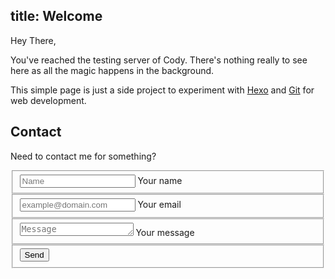 title: Welcome
---

Hey There,

You've reached the testing server of Cody. There's nothing really to see here as all the magic happens in the background.

This simple page is just a side project to experiment with [Hexo](https://hexo.io) and [Git](https://github.com) for web development.

## Contact

Need to contact me for something?

<!--- Credit: https://www.knownly.net/community/guides/set-up-formspree-contact-form/index.html -->
<form class="form" id="contactform" netlify-honeypot="_gotcha" action="thank-you" method="POST" netlify>
    <fieldset class="field">
        <input class="input" type="text" name="name" placeholder="Name" required>
        <label class="label" for="name"><span class="label-content">Your name</span></label>
    </fieldset><fieldset class="field">
        <input class="input" type="email" name="_replyto" placeholder="example@domain.com" required>
        <label class="label" for="_replyto"><span class="label-content">Your email</span></label>
    </fieldset><fieldset class="field">
        <textarea class="input" name="message" rows="1" placeholder="Message" required></textarea>
        <label class="label" for="message"><span class="label-content">Your message</span></label>
    </fieldset>
    <input class="hidden" type="text" name="_gotcha" style="display:none">
    <input class="hidden" type="hidden" name="_subject" value="Message via https://lusk.co">
    <fieldset class="field">
        <input class="button submit" type="submit" value="Send">
    </fieldset>
</form>
